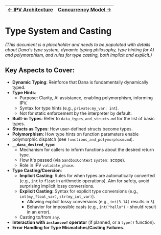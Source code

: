 | [← IPV Architecture](./ipv_architecture.md) | [Concurrency Model →](./concurrency_model.md) |
|---|---|

# Type System and Casting

*(This document is a placeholder and needs to be populated with details about Dana's type system, dynamic typing philosophy, type hinting for AI and polymorphism, and rules for type casting, both implicit and explicit.)*

## Key Aspects to Cover:

*   **Dynamic Typing**: Reinforce that Dana is fundamentally dynamically typed.
*   **Type Hints**: 
    *   Purpose: Clarity, AI assistance, enabling polymorphism, informing IPV.
    *   Syntax for type hints (e.g., `private:my_var: int`).
    *   Not for static enforcement by the interpreter by default.
*   **Built-in Types**: Refer to `data_types_and_structs.md` for the list of basic types.
*   **Structs as Types**: How user-defined structs become types.
*   **Polymorphism**: How type hints on function parameters enable polymorphic dispatch (see `functions_and_polymorphism.md`).
*   **`__dana_desired_type`**: 
    *   Mechanism for callers to inform functions about the desired return type.
    *   How it's passed (via `SandboxContext` `system:` scope).
    *   Role in IPV `validate_phase`.
*   **Type Casting/Coercion**:
    *   **Implicit Casting**: Rules for when types are automatically converted (e.g., `int` to `float` in arithmetic operations). Aim for safety, avoid surprising implicit lossy conversions.
    *   **Explicit Casting**: Syntax for explicit type conversions (e.g., `int(my_float_var)`, `str(my_int_var)`).
        *   Allowing explicit lossy conversions (e.g., `int(3.14)` results in `3`).
        *   Behavior for impossible casts (e.g., `int("hello")` - should result in an error).
    *   Casting to/from `any`.
*   **Interaction with `instanceof` operator** (if planned, or a `type()` function).
*   **Error Handling for Type Mismatches/Casting Failures**. 